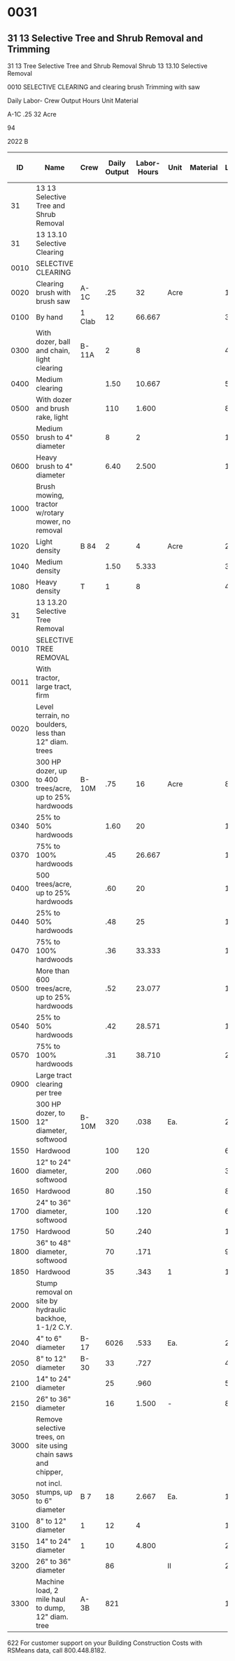# 0031

## 31 13 Selective Tree and Shrub Removal and Trimming

31 13 Tree Selective Tree and Shrub Removal Shrub 13 13.10 Selective Removal

0010 SELECTIVE CLEARING and clearing brush Trimming with saw

Daily Labor-
Crew Output Hours Unit Material

A-1C .25 32 Acre

94

2022 B

| ID    | Name                                                                 | Crew   | Daily Output | Labor-Hours | Unit  | Material | Labor   | Equipment | Total   | Total Incl O&P |
|-------|----------------------------------------------------------------------|--------|--------------|-------------|-------|----------|---------|-----------|---------|----------------|
| 31    | 13 13 Selective Tree and Shrub Removal                               |        |              |             |       |          |         |           |         |                |
| 31    | 13 13.10 Selective Clearing                                          |        |              |             |       |          |         |           |         |                |
| 0010  | SELECTIVE CLEARING                                                   |        |              |             |       |          |         |           |         |                |
| 0020  | Clearing brush with brush saw                                        | A-1C   | .25          | 32          | Acre  |          | 1,450   | 194       | 1,644   | 2,400          |
| 0100  | By hand                                                             | 1 Clab | 12           | 66.667      |       |          | 3,050   |           | 3,050   | 4,525          |
| 0300  | With dozer, ball and chain, light clearing                          | B-11A  | 2            | 8           |       |          | 425     | 675       | 1,100   | 1,375          |
| 0400  | Medium clearing                                                      |        | 1.50         | 10.667      |       |          | 565     | 900       | 1,465   | 1,825          |
| 0500  | With dozer and brush rake, light                                     |        | 110          | 1.600       |       |          | 85      | 135       | 220     | 274            |
| 0550  | Medium brush to 4" diameter                                          |        | 8            | 2           |       |          | 106     | 169       | 275     | 345            |
| 0600  | Heavy brush to 4" diameter                                           |        | 6.40         | 2.500       |       |          | 133     | 211       | 344     | 430            |
| 1000  | Brush mowing, tractor w/rotary mower, no removal                     |        |              |             |       |          |         |           |         |                |
| 1020  | Light density                                                        | B 84   | 2            | 4           | Acre  |          | 242     | 112       | 354     | 485            |
| 1040  | Medium density                                                       |        | 1.50         | 5.333       |       |          | 320     | 149       | 469     | 645            |
| 1080  | Heavy density                                                        | T      | 1            | 8           |       |          | 485     | 223       | 708     | 965            |
| 31    | 13 13.20 Selective Tree Removal                                      |        |              |             |       |          |         |           |         |                |
| 0010  | SELECTIVE TREE REMOVAL                                               |        |              |             |       |          |         |           |         |                |
| 0011  | With tractor, large tract, firm                                      |        |              |             |       |          |         |           |         |                |
| 0020  | Level terrain, no boulders, less than 12" diam. trees                |        |              |             |       |          |         |           |         |                |
| 0300  | 300 HP dozer, up to 400 trees/acre, up to 25% hardwoods              | B-10M  | .75          | 16          | Acre  |          | 890     | 2,175     | 3,065   | 3,725          |
| 0340  | 25% to 50% hardwoods                                                 |        | 1.60         | 20          |       |          | 1,100   | 2,725     | 3,825   | 4,650          |
| 0370  | 75% to 100% hardwoods                                                |        | .45          | 26.667      |       |          | 1,475   | 3,625     | 5,100   | 6,200          |
| 0400  | 500 trees/acre, up to 25% hardwoods                                  |        | .60          | 20          |       |          | 1,100   | 2,725     | 3,825   | 4,650          |
| 0440  | 25% to 50% hardwoods                                                 |        | .48          | 25          |       |          | 1,375   | 3,400     | 4,775   | 5,825          |
| 0470  | 75% to 100% hardwoods                                                |        | .36          | 33.333      |       |          | 1,850   | 4,525     | 6,375   | 7,725          |
| 0500  | More than 600 trees/acre, up to 25% hardwoods                        |        | .52          | 23.077      |       |          | 1,275   | 3,125     | 4,400   | 5,350          |
| 0540  | 25% to 50% hardwoods                                                 |        | .42          | 28.571      |       |          | 1,575   | 3,875     | 5,450   | 6,625          |
| 0570  | 75% to 100% hardwoods                                                |        | .31          | 38.710      |       |          | 2,150   | 5,250     | 7,400   | 9,000          |
| 0900  | Large tract clearing per tree                                        |        |              |             |       |          |         |           |         |                |
| 1500  | 300 HP dozer, to 12" diameter, softwood                              | B-10M  | 320          | .038        | Ea.   |          | 2.08    | 5.10      | 7.18    | 8.70           |
| 1550  | Hardwood                                                            |        | 100          | 120         |       |          | 6.65    | 16.30     | 22.95   | 28             |
| 1600  | 12" to 24" diameter, softwood                                        |        | 200          | .060        |       |          | 3.33    | 8.15      | 11.48   | 13.90          |
| 1650  | Hardwood                                                            |        | 80           | .150        |       |          | 8.30    | 20.50     | 28.80   | 35             |
| 1700  | 24" to 36" diameter, softwood                                        |        | 100          | .120        |       |          | 6.65    | 16.30     | 22.95   | 28             |
| 1750  | Hardwood                                                            |        | 50           | .240        |       |          | 13.30   | 32.50     | 45.80   | 56             |
| 1800  | 36" to 48" diameter, softwood                                        |        | 70           | .171        |       |          | 9.50    | 23.50     | 355     | 39.50          |
| 1850  | Hardwood                                                            |        | 35           | .343        | 1     |          | 19      | 46.50     | 65.50   | 80             |
| 2000  | Stump removal on site by hydraulic backhoe, 1-1/2 C.Y.               |        |              |             |       |          |         |           |         |                |
| 2040  | 4" to 6" diameter                                                    | B-17   | 6026         | .533        | Ea.   |          | 27      | 12        | 39      | 53             |
| 2050  | 8" to 12" diameter                                                   | B-30   | 33           | .727        |       |          | 40.50   | 76.50     | 117     | 144            |
| 2100  | 14" to 24" diameter                                                  |        | 25           | .960        |       |          | 53.50   | 101       | 154.50  | 191            |
| 2150  | 26" to 36" diameter                                                  |        | 16           | 1.500       | -     |          | 83.50   | 158       | 241.50  | 297            |
| 3000  | Remove selective trees, on site using chain saws and chipper,        |        |              |             |       |          |         |           |         |                |
| 3050  | not incl. stumps, up to 6" diameter                                  | B 7    | 18           | 2.667       | Ea.   |          | 129     | 99.50     | 228.50  | 300            |
| 3100  | 8" to 12" diameter                                                   | 1      | 12           | 4           |       |          | 194     | 149       | 343     | 450            |
| 3150  | 14" to 24" diameter                                                  | 1      | 10           | 4.800       |       |          | 232     | 179       | 411     | 540            |
| 3200  | 26" to 36" diameter                                                  |        | 86           |             | II    |          | 290     | 224       | 514     | 675            |
| 3300  | Machine load, 2 mile haul to dump, 12" diam. tree                    | A-3B   | 821          |             |       |          | 113     | 176       | 289     | 365            |

622 For customer support on your Building Construction Costs with RSMeans data, call 800.448.8182.